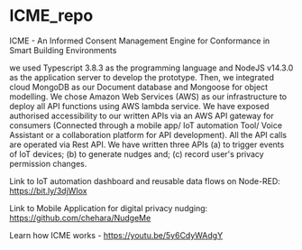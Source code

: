# ICME_repo
ICME - An Informed Consent Management Engine for Conformance in Smart Building Environments

we used Typescript 3.8.3 as the programming language and NodeJS  v14.3.0 as the application server to develop the prototype. Then, we integrated cloud MongoDB as our Document database and Mongoose for object modelling. We chose Amazon Web Services (AWS) as our infrastructure to deploy all API functions using AWS lambda service. We have exposed authorised accessibility to our written APIs via an AWS API gateway for consumers (Connected through a mobile app/ IoT automation Tool/ Voice Assistant or a collaboration platform for API development).  All the API calls are operated via Rest API. We have written three APIs (a) to trigger events of IoT devices; (b) to generate nudges and; (c) record user's privacy permission changes.

Link to IoT automation dashboard and reusable data flows on Node-RED:
https://bit.ly/3djWIox

Link to Mobile Application for digital privacy nudging:
https://github.com/chehara/NudgeMe

Learn how ICME works - https://youtu.be/5y6CdyWAdgY
